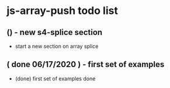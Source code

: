 # js-array-push todo list

## () - new s4-splice section
* start a new section on array splice

## ( done 06/17/2020 ) - first set of examples
* (done) first set of examples done